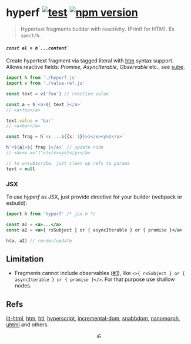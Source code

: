 # hyperf [![test](https://github.com/spectjs/hyperf/actions/workflows/test.yml/badge.svg)](https://github.com/spectjs/hyperf/actions/workflows/test.yml) [![npm version](https://img.shields.io/npm/v/hyperf)](http://npmjs.org/hyperf)

> Hypertext fragments builder with reactivity. (Printf for HTM). Ex `spect/h`.

#### _``const el = h`...content` ``_

Create hypertext fragment via tagged literal with [htm](https://github.com/htm) syntax support.<br/>
Allows reactive fields: _Promise_, _AsyncIterable_, _Observable_ etc., see [sube](https://github.com/spectjs/sube).

```js
import h from './hyperf.js'
import v from './value-ref.js'

const text = v('foo') // reactive value

const a = h`<a>${ text }</a>`
// <a>foo</a>

text.value = 'bar'
// <a>bar</a>

const frag = h`<x ...${{x: 1}}>1</x><y>2</y>`

h`<${a}>${ frag }</a>` // update node
// <a><x x="1">1</x><y>2</y></a>

// to unsubscribe, just clean up refs to params
text = null
```

### JSX

To use _hyperf_ as JSX, just provide directive for your builder (webpack or esbuild):

```jsx
import h from 'hyperf' /* jsx h */

const a1 = <a>...</a>
const a2 = <a>{ rxSubject } or { asyncIterable } or { promise }</a>

h(a, a2) // render/update
```

## Limitation

* Fragments cannot include observables ([#1](https://github.com/spectjs/hyperf/issues/1)), like `<>{ rxSubject } or { asyncIterable } or { promise }</>`. For that purpose use shallow nodes.

## Refs

[lit-html](https://ghub.io/lit-html), [htm](https://ghub.io/htm), [htl](https://ghub.io/htl), [hyperscript](https://ghub.io/hyperscript), [incremental-dom](https://ghub.io/incremental-dom), [snabbdom](https://ghub.io/snabbdom), [nanomorph](https://ghub.io/nanomorph), [uhtml](https://ghub.io/uhtml) and others.

<p align="center">ॐ</p>
